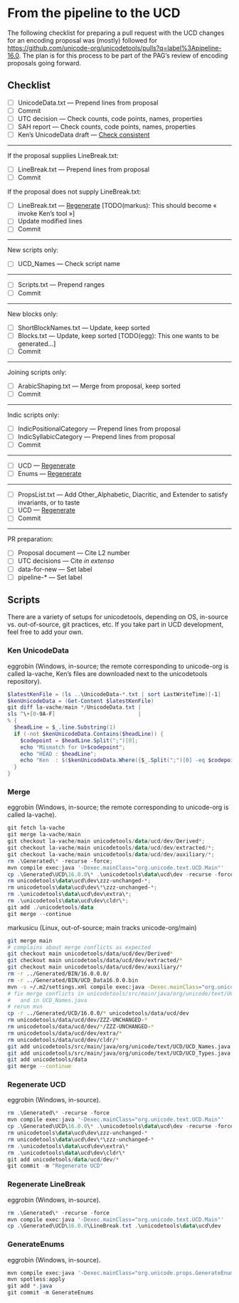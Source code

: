 # From the pipeline to the UCD

The following checklist for preparing a pull request with the UCD changes for an encoding proposal was (mostly) followed for https://github.com/unicode-org/unicodetools/pulls?q=label%3Apipeline-16.0.
The plan is for this process to be part of the PAG’s review of encoding proposals going forward.

## Checklist

- [ ] UnicodeData.txt — Prepend lines from proposal
- [ ] Commit
- [ ] UTC decision — Check counts, code points, names, properties
- [ ] SAH report — Check counts, code points, names, properties
- [ ] Ken’s UnicodeData draft — [Check consistent](#ken-unicodedata)

---
If the proposal supplies LineBreak.txt:
- [ ] LineBreak.txt — Prepend lines from proposal
- [ ] Commit

If the proposal does not supply LineBreak.txt:
- [ ] LineBreak.txt — [Regenerate](#regenerate-linebreak) [TODO(markus): This should become « invoke Ken’s tool »]
- [ ] Update modified lines
- [ ] Commit

---
New scripts only:
- [ ] UCD_Names — Check script name

---
- [ ] Scripts.txt — Prepend ranges
- [ ] Commit

---
New blocks only:
- [ ] ShortBlockNames.txt — Update, keep sorted
- [ ] Blocks.txt — Update, keep sorted [TODO(egg): This one wants to be generated…]
- [ ] Commit

---
Joining scripts only:
- [ ] ArabicShaping.txt — Merge from proposal, keep sorted
- [ ] Commit

---
Indic scripts only:
- [ ] IndicPositionalCategory — Prepend lines from proposal
- [ ] IndicSyllabicCategory — Prepend lines from proposal
- [ ] Commit

---
- [ ] UCD — [Regenerate](#regenerate-ucd)
- [ ] Enums — [Regenerate](#generateenums)

---
- [ ] PropsList.txt — Add Other_Alphabetic, Diacritic, and Extender to satisfy invariants, or to taste
- [ ] UCD — [Regenerate](#regenerate-ucd)
- [ ] Commit

---
PR preparation:
- [ ] Proposal document — Cite L2 number
- [ ] UTC decisions — Cite _in extenso_
- [ ] data-for-new — Set label
- [ ] pipeline-* — Set label

## Scripts

There are a variety of setups for unicodetools, depending on OS, in-source vs. out-of-source, git practices, etc.
If you take part in UCD development, feel free to add your own.

### Ken UnicodeData

eggrobin (Windows, in-source; the remote corresponding to unicode-org is called la-vache, Ken’s files are downloaded next to the unicodetools repository).

```powershell
$latestKenFile = (ls ..\UnicodeData-*.txt | sort LastWriteTime)[-1]
$kenUnicodeData = (Get-Content $latestKenFile)
git diff la-vache/main */UnicodeData.txt |
sls ^\+[0-9A-F]                          |
% {
  $headLine = $_.line.Substring(1)
  if (-not $kenUnicodeData.Contains($headLine)) {
    $codepoint = $headLine.Split(";")[0];
    echo "Mismatch for U+$codepoint";
    echo "HEAD : $headLine";
    echo "Ken  : $($kenUnicodeData.Where({$_.Split(";")[0] -eq $codepoint}))";
  }
}
```

### Merge

eggrobin (Windows, in-source; the remote corresponding to unicode-org is called la-vache).
```powershell
git fetch la-vache
git merge la-vache/main
git checkout la-vache/main unicodetools/data/ucd/dev/Derived*;
git checkout la-vache/main unicodetools/data/ucd/dev/extracted/*;
git checkout la-vache/main unicodetools/data/ucd/dev/auxiliary/*;
rm .\Generated\* -recurse -force;
mvn compile exec:java '-Dexec.mainClass="org.unicode.text.UCD.Main"'  '-Dexec.args="build MakeUnicodeFiles"' -am -pl unicodetools  "-DCLDR_DIR=..\cldr\"  "-DUNICODETOOLS_GEN_DIR=Generated"  "-DUNICODETOOLS_REPO_DIR=.";
cp .\Generated\UCD\16.0.0\* .\unicodetools\data\ucd\dev -recurse -force;
rm unicodetools\data\ucd\dev\zzz-unchanged-*;
rm unicodetools\data\ucd\dev\*\zzz-unchanged-*;
rm .\unicodetools\data\ucd\dev\extra\*;
rm .\unicodetools\data\ucd\dev\cldr\*;
git add ./unicodetools/data
git merge --continue
```

markusicu (Linux, out-of-source; main tracks unicode-org/main)
```sh
git merge main
# complains about merge conflicts as expected
git checkout main unicodetools/data/ucd/dev/Derived*
git checkout main unicodetools/data/ucd/dev/extracted/*
git checkout main unicodetools/data/ucd/dev/auxiliary/*
rm -r ../Generated/BIN/16.0.0.0/
rm -r ../Generated/BIN/UCD_Data16.0.0.bin
mvn -s ~/.m2/settings.xml compile exec:java -Dexec.mainClass="org.unicode.text.UCD.Main"  -Dexec.args="version 16.0.0 build MakeUnicodeFiles" -am -pl unicodetools  -DCLDR_DIR=$(cd ../../../cldr/mine/src ; pwd)  -DUNICODETOOLS_GEN_DIR=$(cd ../Generated ; pwd)  -DUNICODETOOLS_REPO_DIR=$(pwd)  -DUVERSION=16.0.0
# fix merge conflicts in unicodetools/src/main/java/org/unicode/text/UCD/UCD_Types.java
#   and in UCD_Names.java
# rerun mvn
cp -r ../Generated/UCD/16.0.0/* unicodetools/data/ucd/dev
rm unicodetools/data/ucd/dev/ZZZ-UNCHANGED-*
rm unicodetools/data/ucd/dev/*/ZZZ-UNCHANGED-*
rm unicodetools/data/ucd/dev/extra/*
rm unicodetools/data/ucd/dev/cldr/*
git add unicodetools/src/main/java/org/unicode/text/UCD/UCD_Names.java
git add unicodetools/src/main/java/org/unicode/text/UCD/UCD_Types.java
git add unicodetools/data
git merge --continue
```

### Regenerate UCD

eggrobin (Windows, in-source).
```powershell
rm .\Generated\* -recurse -force
mvn compile exec:java '-Dexec.mainClass="org.unicode.text.UCD.Main"'  '-Dexec.args="build MakeUnicodeFiles"' -am -pl unicodetools  "-DCLDR_DIR=..\cldr\"  "-DUNICODETOOLS_GEN_DIR=Generated"  "-DUNICODETOOLS_REPO_DIR=."
cp .\Generated\UCD\16.0.0\* .\unicodetools\data\ucd\dev -recurse -force
rm unicodetools\data\ucd\dev\zzz-unchanged-*
rm unicodetools\data\ucd\dev\*\zzz-unchanged-*
rm .\unicodetools\data\ucd\dev\extra\*
rm .\unicodetools\data\ucd\dev\cldr\*
git add unicodetools/data/ucd/dev/*
git commit -m "Regenerate UCD"
```

### Regenerate LineBreak

eggrobin (Windows, in-source).
```powershell
rm .\Generated\* -recurse -force
mvn compile exec:java '-Dexec.mainClass="org.unicode.text.UCD.Main"'  '-Dexec.args="build MakeUnicodeFiles"' -am -pl unicodetools  "-DCLDR_DIR=..\cldr\"  "-DUNICODETOOLS_GEN_DIR=Generated"  "-DUNICODETOOLS_REPO_DIR=."
cp .\Generated\UCD\16.0.0\LineBreak.txt .\unicodetools\data\ucd\dev
```

### GenerateEnums

eggrobin (Windows, in-source).
```powershell
mvn compile exec:java '-Dexec.mainClass="org.unicode.props.GenerateEnums"' -am -pl unicodetools  "-DCLDR_DIR=..\cldr\"  "-DUNICODETOOLS_GEN_DIR=Generated"  "-DUNICODETOOLS_REPO_DIR=." -U
mvn spotless:apply
git add *.java
git commit -m GenerateEnums
```
